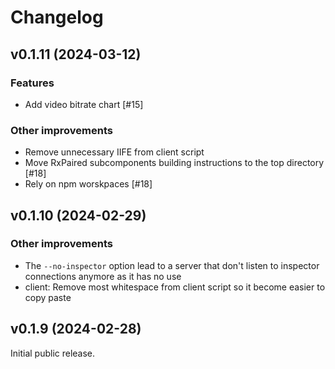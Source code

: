 # Changelog

## v0.1.11 (2024-03-12)

### Features

- Add video bitrate chart [#15]

### Other improvements

- Remove unnecessary IIFE from client script
- Move RxPaired subcomponents building instructions to the top directory [#18]
- Rely on npm worskpaces [#18]

## v0.1.10 (2024-02-29)

### Other improvements

- The `--no-inspector` option lead to a server that don't listen to inspector connections anymore as it has no use
- client: Remove most whitespace from client script so it become easier to copy paste

## v0.1.9 (2024-02-28)

Initial public release.
